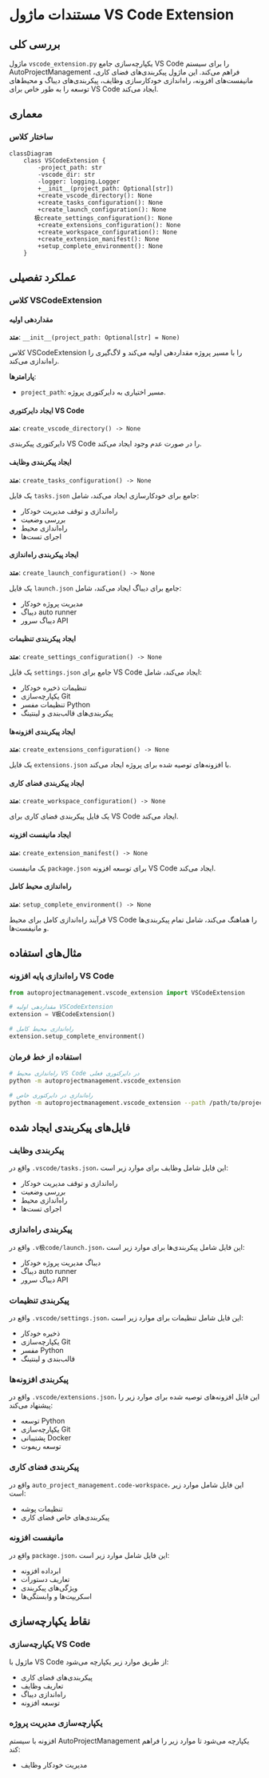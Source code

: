 # مستندات ماژول VS Code Extension

## بررسی کلی
ماژول `vscode_extension.py` یکپارچه‌سازی جامع VS Code را برای سیستم AutoProjectManagement فراهم می‌کند. این ماژول پیکربندی‌های فضای کاری، مانیفست‌های افزونه، راه‌اندازی خودکارسازی وظایف، پیکربندی‌های دیباگ و محیط‌های توسعه را به طور خاص برای VS Code ایجاد می‌کند.

## معماری

### ساختار کلاس
```mermaid
classDiagram
    class VSCodeExtension {
        -project_path: str
        -vscode_dir: str
        -logger: logging.Logger
        +__init__(project_path: Optional[str])
        +create_vscode_directory(): None
        +create_tasks_configuration(): None
        +create_launch_configuration(): None
       极create_settings_configuration(): None
        +create_extensions_configuration(): None
        +create_workspace_configuration(): None
        +create_extension_manifest(): None
        +setup_complete_environment(): None
    }
```

## عملکرد تفصیلی

### کلاس VSCodeExtension

#### مقداردهی اولیه
**متد**: `__init__(project_path: Optional[str] = None)`

کلاس VSCodeExtension را با مسیر پروژه مقداردهی اولیه می‌کند و لاگ‌گیری را راه‌اندازی می‌کند.

**پارامترها**:
- `project_path`: مسیر اختیاری به دایرکتوری پروژه.

#### ایجاد دایرکتوری VS Code
**متد**: `create_vscode_directory() -> None`

دایرکتوری پیکربندی VS Code را در صورت عدم وجود ایجاد می‌کند.

#### ایجاد پیکربندی وظایف
**متد**: `create_tasks_configuration() -> None`

یک فایل `tasks.json` جامع برای خودکارسازی ایجاد می‌کند، شامل:
- راه‌اندازی و توقف مدیریت خودکار
- بررسی وضعیت
- راه‌اندازی محیط
- اجرای تست‌ها

#### ایجاد پیکربندی راه‌اندازی
**متد**: `create_launch_configuration() -> None`

یک فایل `launch.json` جامع برای دیباگ ایجاد می‌کند، شامل:
- مدیریت پروژه خودکار
- دیباگ auto runner
- دیباگ سرور API

#### ایجاد پیکربندی تنظیمات
**متد**: `create_settings_configuration() -> None`

یک فایل `settings.json` جامع برای VS Code ایجاد می‌کند، شامل:
- تنظیمات ذخیره خودکار
- یکپارچه‌سازی Git
- تنظیمات مفسر Python
- پیکربندی‌های قالب‌بندی و لینتینگ

#### ایجاد پیکربندی افزونه‌ها
**متد**: `create_extensions_configuration() -> None`

یک فایل `extensions.json` با افزونه‌های توصیه شده برای پروژه ایجاد می‌کند.

#### ایجاد پیکربندی فضای کاری
**متد**: `create_workspace_configuration() -> None`

یک فایل پیکربندی فضای کاری برای VS Code ایجاد می‌کند.

#### ایجاد مانیفست افزونه
**متد**: `create_extension_manifest() -> None`

یک مانیفست `package.json` برای توسعه افزونه VS Code ایجاد می‌کند.

#### راه‌اندازی محیط کامل
**متد**: `setup_complete_environment() -> None`

فرآیند راه‌اندازی کامل برای محیط VS Code را هماهنگ می‌کند، شامل تمام پیکربندی‌ها و مانیفست‌ها.

## مثال‌های استفاده

### راه‌اندازی پایه افزونه VS Code
```python
from autoprojectmanagement.vscode_extension import VSCodeExtension

# مقداردهی اولیه VSCodeExtension
extension = V极CodeExtension()

# راه‌اندازی محیط کامل
extension.setup_complete_environment()
```

### استفاده از خط فرمان
```bash
# راه‌اندازی محیط VS Code در دایرکتوری فعلی
python -m autoprojectmanagement.vscode_extension

# راه‌اندازی در دایرکتوری خاص
python -m autoprojectmanagement.vscode_extension --path /path/to/project
```

## فایل‌های پیکربندی ایجاد شده

### پیکربندی وظایف
واقع در `.vscode/tasks.json`، این فایل شامل وظایف برای موارد زیر است:
- راه‌اندازی و توقف مدیریت خودکار
- بررسی وضعیت
- راه‌اندازی محیط
- اجرای تست‌ها

### پیکربندی راه‌اندازی
واقع در `.v极code/launch.json`، این فایل شامل پیکربندی‌ها برای موارد زیر است:
- دیباگ مدیریت پروژه خودکار
- دیباگ auto runner
- دیباگ سرور API

### پیکربندی تنظیمات
واقع در `.vscode/settings.json`، این فایل شامل تنظیمات برای موارد زیر است:
- ذخیره خودکار
- یکپارچه‌سازی Git
- مفسر Python
- قالب‌بندی و لینتینگ

### پیکربندی افزونه‌ها
واقع در `.vscode/extensions.json`، این فایل افزونه‌های توصیه شده برای موارد زیر را پیشنهاد می‌کند:
- توسعه Python
- یکپارچه‌سازی Git
- پشتیبانی Docker
- توسعه ریموت

### پیکربندی فضای کاری
واقع در `auto_project_management.code-workspace`، این فایل شامل موارد زیر است:
- تنظیمات پوشه
- پیکربندی‌های خاص فضای کاری

### مانیفست افزونه
واقع در `package.json`، این فایل شامل موارد زیر است:
- ابرداده افزونه
- تعاریف دستورات
- ویژگی‌های پیکربندی
- اسکریپت‌ها و وابستگی‌ها

## نقاط یکپارچه‌سازی

### یکپارچه‌سازی VS Code
ماژول با VS Code از طریق موارد زیر یکپارچه می‌شود:
- پیکربندی‌های فضای کاری
- تعاریف وظایف
- راه‌اندازی دیباگ
- توسعه افزونه

### یکپارچه‌سازی مدیریت پروژه
افزونه با سیستم AutoProjectManagement یکپارچه می‌شود تا موارد زیر را فراهم کند:
- مدیریت خودکار وظایف
